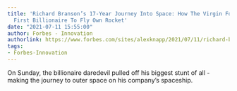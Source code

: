 ```yaml
---
title: 'Richard Branson’s 17-Year Journey Into Space: How The Virgin Founder Became
  First Billionaire To Fly Own Rocket'
date: "2021-07-11 15:55:00"
author: Forbes - Innovation
authorlink: https://www.forbes.com/sites/alexknapp/2021/07/11/richard-bransons-17-year-journey-into-space-how-virgin-founder-became-first-billionaire-to-fly-own-rocket/
tags:
- Forbes-Innovation
---
```

On Sunday, the billionaire daredevil pulled off his biggest stunt of all - making the journey to outer space on his company’s spaceship.